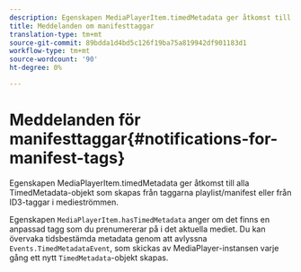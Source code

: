 ```yaml
---
description: Egenskapen MediaPlayerItem.timedMetadata ger åtkomst till alla TimedMetadata-objekt som skapas från taggarna playlist/manifest eller från ID3-taggar i medieströmmen.
title: Meddelanden om manifesttaggar
translation-type: tm+mt
source-git-commit: 89bdda1d4bd5c126f19ba75a819942df901183d1
workflow-type: tm+mt
source-wordcount: '90'
ht-degree: 0%

---
```



# Meddelanden för manifesttaggar{#notifications-for-manifest-tags}

Egenskapen MediaPlayerItem.timedMetadata ger åtkomst till alla TimedMetadata-objekt som skapas från taggarna playlist/manifest eller från ID3-taggar i medieströmmen.

<!--<a id="section_9A22F6F1EA1F4F0C9E0C7687D12AA4AA"></a>-->

Egenskapen `MediaPlayerItem.hasTimedMetadata` anger om det finns en anpassad tagg som du prenumererar på i det aktuella mediet. Du kan övervaka tidsbestämda metadata genom att avlyssna `Events.TimedMetadataEvent`, som skickas av MediaPlayer-instansen varje gång ett nytt `TimedMetadata`-objekt skapas.
